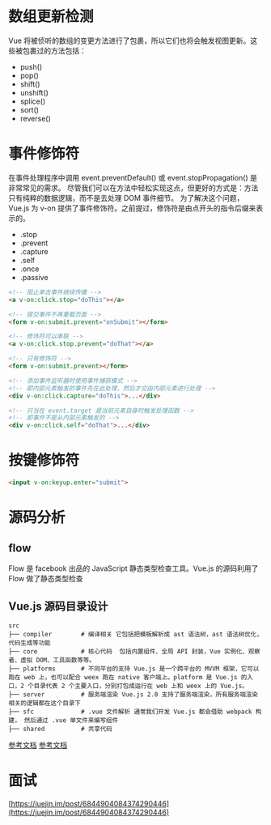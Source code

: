 # 数组更新检测
Vue 将被侦听的数组的变更方法进行了包裹，所以它们也将会触发视图更新。这些被包裹过的方法包括：
+ push()
+ pop()
+ shift()
+ unshift()
+ splice()
+ sort()
+ reverse()

# 事件修饰符
在事件处理程序中调用 event.preventDefault() 或 event.stopPropagation() 是非常常见的需求。
尽管我们可以在方法中轻松实现这点，但更好的方式是：方法只有纯粹的数据逻辑，而不是去处理 DOM 事件细节。
为了解决这个问题，Vue.js 为 v-on 提供了事件修饰符。之前提过，修饰符是由点开头的指令后缀来表示的。
+ .stop
+ .prevent
+ .capture
+ .self
+ .once
+ .passive
```html
<!-- 阻止单击事件继续传播 -->
<a v-on:click.stop="doThis"></a>

<!-- 提交事件不再重载页面 -->
<form v-on:submit.prevent="onSubmit"></form>

<!-- 修饰符可以串联 -->
<a v-on:click.stop.prevent="doThat"></a>

<!-- 只有修饰符 -->
<form v-on:submit.prevent></form>

<!-- 添加事件监听器时使用事件捕获模式 -->
<!-- 即内部元素触发的事件先在此处理，然后才交由内部元素进行处理 -->
<div v-on:click.capture="doThis">...</div>

<!-- 只当在 event.target 是当前元素自身时触发处理函数 -->
<!-- 即事件不是从内部元素触发的 -->
<div v-on:click.self="doThat">...</div>
```

# 按键修饰符
```html
<input v-on:keyup.enter="submit">
```

# 源码分析
## flow
Flow 是 facebook 出品的 JavaScript 静态类型检查工具。Vue.js 的源码利用了 Flow 做了静态类型检查


## Vue.js 源码目录设计
```
src
├── compiler        # 编译相关 它包括把模板解析成 ast 语法树，ast 语法树优化，代码生成等功能
├── core            # 核心代码  包括内置组件、全局 API 封装，Vue 实例化、观察者、虚拟 DOM、工具函数等等。
├── platforms       # 不同平台的支持 Vue.js 是一个跨平台的 MVVM 框架，它可以跑在 web 上，也可以配合 weex 跑在 native 客户端上。platform 是 Vue.js 的入口，2 个目录代表 2 个主要入口，分别打包成运行在 web 上和 weex 上的 Vue.js。
├── server          # 服务端渲染 Vue.js 2.0 支持了服务端渲染，所有服务端渲染相关的逻辑都在这个目录下
├── sfc             # .vue 文件解析 通常我们开发 Vue.js 都会借助 webpack 构建， 然后通过 .vue 单文件来编写组件
├── shared          # 共享代码
```


[参考文档](https://ustbhuangyi.github.io/vue-analysis/v2/prepare/)
[参考文档](https://www.vue-js.com/learn-vue/start/)

# 面试
[https://juejin.im/post/6844904084374290446](https://juejin.im/post/6844904084374290446)